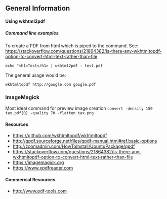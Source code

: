 ## General Information

#### Using wkhtml2pdf

##### Command line examples

To create a PDF from html which is piped to the command.
See: https://stackoverflow.com/questions/21864382/is-there-any-wkhtmltopdf-option-to-convert-html-text-rather-than-file

```
echo "<h1>Test</h1> | wkhtml2pdf - test.pdf
```

The general usage would be:

```
wkhtmltopdf http://google.com google.pdf
```

### ImageMagick

Most ideal command for preview image creation
```convert -density 150 tax.pdf[0] -quality 70 -flatten tax.png```


#### Resources
* https://github.com/wkhtmltopdf/wkhtmltopdf
* http://qpdf.sourceforge.net/files/qpdf-manual.html#ref.basic-options
* http://zoomadmin.com/HowToInstall/UbuntuPackage/qpdf
* https://stackoverflow.com/questions/21864382/is-there-any-wkhtmltopdf-option-to-convert-html-text-rather-than-file
* https://imagemagick.org
* https://www.xpdfreader.com


#### Commercial Resources
* http://www.pdf-tools.com

